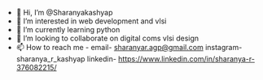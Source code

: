 - 👋 Hi, I’m @Sharanyakashyap
- 👀 I’m interested in web development and vlsi
- 🌱 I’m currently learning python 
- 💞️ I’m looking to collaborate on digital coms vlsi design
- 📫 How to reach me - 
          email- sharanyar.agp@gmail.com
          instagram- sharanya_r_kashyap
          linkedin- https://www.linkedin.com/in/sharanya-r-376082215/
<!---
Sharanyakashyap/Sharanyakashyap is a ✨ special ✨ repository because its `README.md` (this file) appears on your GitHub profile.
You can click the Preview link to take a look at your changes.
--->
 
